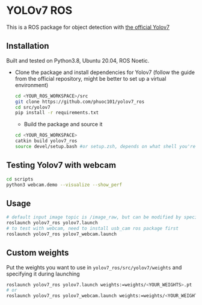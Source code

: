 # YOLOv7 ROS
This is a ROS package for object detection with [the official Yolov7](https://github.com/WongKinYiu/yolov7)

## Installation
Built and tested on Python3.8, Ubuntu 20.04, ROS Noetic.

* Clone the package and install dependencies for Yolov7 (follow the guide from the official repository, might be better to set up a virtual environment)
  ```bash
  cd <YOUR_ROS_WORKSPACE>/src
  git clone https://github.com/phuoc101/yolov7_ros
  cd src/yolov7
  pip install -r requirements.txt
  ```
  * Build the package and source it
  ```bash
  cd <YOUR_ROS_WORKSPACE>
  catkin build yolov7_ros
  source devel/setup.bash #or setup.zsh, depends on what shell you're using
  ```
## Testing Yolov7 with webcam
  ```bash
  cd scripts
  python3 webcam.demo --visualize --show_perf
  ```

## Usage
  ```bash
# default input image topic is /image_raw, but can be modified by specifying input_img_topic:=<YOUR_TOPIC>
  roslaunch yolov7_ros yolov7.launch
# to test with webcam, need to install usb_cam ros package first
  roslaunch yolov7_ros yolov7_webcam.launch
  ```

## Custom weights
  Put the weights you want to use in `yolov7_ros/src/yolov7/weights` and specifying it during launching
  ```bash
  roslaunch yolov7_ros yolov7.launch weights:=weights/<YOUR_WEIGHTS>.pt
# or
  roslaunch yolov7_ros yolov7_webcam.launch weights:=weights/<YOUR_WEIGHTS>.pt
  ```

